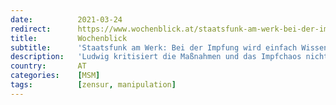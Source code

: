 ```yaml
---
date:          2021-03-24
redirect:      https://www.wochenblick.at/staatsfunk-am-werk-bei-der-impfung-wird-einfach-wissenschaft-zensiert/
title:         Wochenblick
subtitle:      'Staatsfunk am Werk: Bei der Impfung wird einfach Wissenschaft zensiert'
description:   'Ludwig kritisiert die Maßnahmen und das Impfchaos nicht nur inhaltlich – auch die wachsende Zensur sei besorgniserregend.'
country:       AT
categories:    [MSM]
tags:          [zensur, manipulation]
---
```

